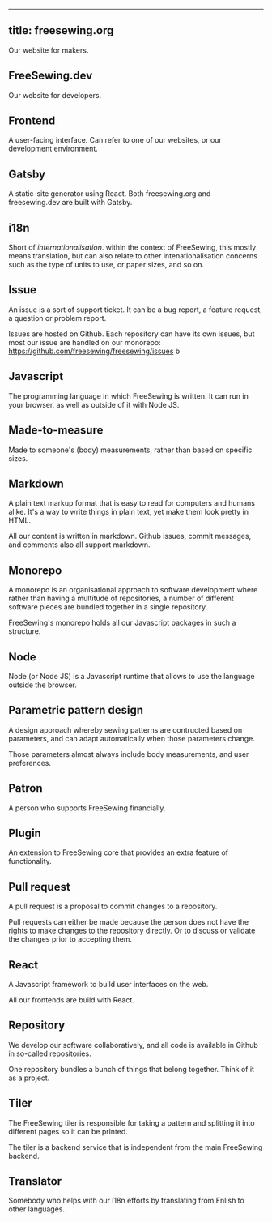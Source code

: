 ***

## title: freesewing.org

Our website for makers.

## FreeSewing.dev

Our website for developers.

## Frontend

A user-facing interface. Can refer to one of our websites, or our development environment.

## Gatsby

A static-site generator using React. Both freesewing.org and freesewing.dev are
built with Gatsby.

## i18n

Short of *internationalisation*. within the context of FreeSewing, this mostly
means translation, but can also relate to other intenationalisation concerns such
as the type of units to use, or paper sizes, and so on.

## Issue

An issue is a sort of support ticket. It can be a bug report, a feature request, a question
or problem report.

Issues are hosted on Github. Each repository can have its own issues, but most our
issue are handled on our monorepo: https://github.com/freesewing/freesewing/issues b

## Javascript

The programming language in which FreeSewing is written. It can run in your
browser, as well as outside of it with Node JS.

## Made-to-measure

Made to someone's (body) measurements, rather than based on specific sizes.

## Markdown

A plain text markup format that is easy to read for computers and humans alike.
It's a way to write things in plain text, yet make them look pretty in HTML.

All our content is written in markdown. Github issues, commit messages, and comments
also all support markdown.

## Monorepo

A monorepo is an organisational approach to software development where rather than
having a multitude of repositories, a number of different software pieces are bundled
together in a single repository.

FreeSewing's monorepo holds all our Javascript packages in such a structure.

## Node

Node (or Node JS) is a Javascript runtime that allows to use the language outside the browser.

## Parametric pattern design

A design approach whereby sewing patterns are contructed based on parameters,
and can adapt automatically when those parameters change.

Those parameters almost always include body measurements, and user preferences.

## Patron

A person who supports FreeSewing financially.

## Plugin

An extension to FreeSewing core that provides an extra feature of functionality.

## Pull request

A pull request is a proposal to commit changes to a repository.

Pull requests can either be made because the person does not have the rights to make
changes to the repository directly. Or to discuss or validate the changes prior to
accepting them.

## React

A Javascript framework to build user interfaces on the web.

All our frontends are build with React.

## Repository

We develop our software collaboratively, and all code is available in Github in so-called repositories.

One repository bundles a bunch of things that belong together. Think of it as a project.

## Tiler

The FreeSewing tiler is responsible for taking a pattern and splitting it into different
pages so it can be printed.

The tiler is a backend service that is independent from the main FreeSewing backend.

## Translator

Somebody who helps with our i18n efforts by translating from Enlish to other languages.
